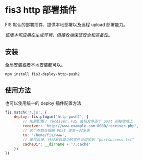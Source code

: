 # fis3 http 部署插件

FIS 默认的部署插件，提供本地部署以及远程 upload 部署能力。

*该版本可应用在生成环境，但接收端保证安全和完备性。*

## 安装

全局安装或者本地安装都可以。

```
npm install fis3-deploy-http-push2
```

## 使用方法

也可以使用统一的 deploy 插件配置方法

```js
fis.match('*.js', {
    deploy: fis.plugin('http-push2', {
        // 如果配置了 receiver，FIS 会把文件逐个 post 到接收端上
        receiver: 'http://www.example.com:8080/receiver.php',
        // 这个参数会跟随 POST 请求一起发送
        to: '/home/fis/www',
        // 缓存目录，已经发送成功的文件会追加到 "postsuccess.txt"
        cacheDir: __dirname + '/.cache'
    })
})
```
